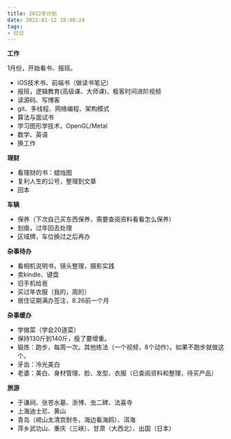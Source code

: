 ```yaml
---
title: 2022年计划
date: 2022-01-12 18:40:24
tags:
- 日记
---
```


**工作**

1月份，开始看书、报班。

- iOS技术书、前端书（做读书笔记）
- 报班，逻辑教育(高级课、大师课)、极客时间进阶视频
- 读源码、写博客
- git、多线程、网络编程、架构模式
- 算法与面试书
- 学习图形学技术，OpenGL/Metal
- 数学、英语
- 换工作

**理财**

- 看理财的书：蜡烛图
- 复利人生的公号，整理到文章
- 回本

**车辆**

- 保养（下次自己买东西保养，需要查阅资料看看怎么保养）
- 划痕，过年回去处理
- 区域牌，车位换过之后再办

**杂事待办**

- 看相机说明书，镜头整理，摄影实践
- 卖kindle、键盘
- 旧手机给爸
- 买过年衣服（我的，周的）
- 居住证期满办签注，8.26前一个月

**杂事缓办**

- 学做菜（学会20道菜）
- 保持130斤到140斤，瘦了要增重。
- 锻炼：跑步，每周一次。其他练法（一个视频，8个动作）。如果不跑步就做这个。
- 牙齿：冷光美白
- 老婆：美白、身材管理、脸、发型、衣服（已查阅资料和整理，待买产品）

**旅游**

- 于谦祠、张苍水墓、浙博、虫二碑、法喜寺
- 上海迪士尼、黄山
- 青岛（崂山太清宫耐冬，海边看海鸥）、洱海
- 萍乡武功山、重庆（三峡）、甘肃（大西北）、出国（日本）
